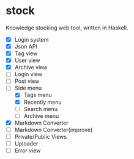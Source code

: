 # stock
Knowledge stocking web tool, written in Haskell.

- [x] Login system
- [x] Json API
- [x] Tag view
- [x] User view
- [x] Archive view
- [ ] Login view
- [ ] Post view
- [ ] Side menu
    + [x] Tags menu
    + [x] Recently menu
    + [ ] Search menu
    + [ ] Archive menu
- [x] Markdown Converter
- [ ] Markdown Converter(improve)
- [ ] Private/Public Views
- [ ] Uploader
- [ ] Error view
